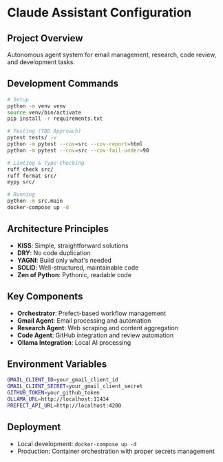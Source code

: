 # Claude Assistant Configuration

## Project Overview
Autonomous agent system for email management, research, code review, and development tasks.

## Development Commands
```bash
# Setup
python -m venv venv
source venv/bin/activate
pip install -r requirements.txt

# Testing (TDD Approach)
pytest tests/ -v
python -m pytest --cov=src --cov-report=html
python -m pytest --cov=src --cov-fail-under=90

# Linting & Type Checking
ruff check src/
ruff format src/
mypy src/

# Running
python -m src.main
docker-compose up -d
```

## Architecture Principles
- **KISS**: Simple, straightforward solutions
- **DRY**: No code duplication
- **YAGNI**: Build only what's needed
- **SOLID**: Well-structured, maintainable code
- **Zen of Python**: Pythonic, readable code

## Key Components
- **Orchestrator**: Prefect-based workflow management
- **Gmail Agent**: Email processing and automation
- **Research Agent**: Web scraping and content aggregation
- **Code Agent**: GitHub integration and review automation
- **Ollama Integration**: Local AI processing

## Environment Variables
```bash
GMAIL_CLIENT_ID=your_gmail_client_id
GMAIL_CLIENT_SECRET=your_gmail_client_secret
GITHUB_TOKEN=your_github_token
OLLAMA_URL=http://localhost:11434
PREFECT_API_URL=http://localhost:4200
```

## Deployment
- Local development: `docker-compose up -d`
- Production: Container orchestration with proper secrets management